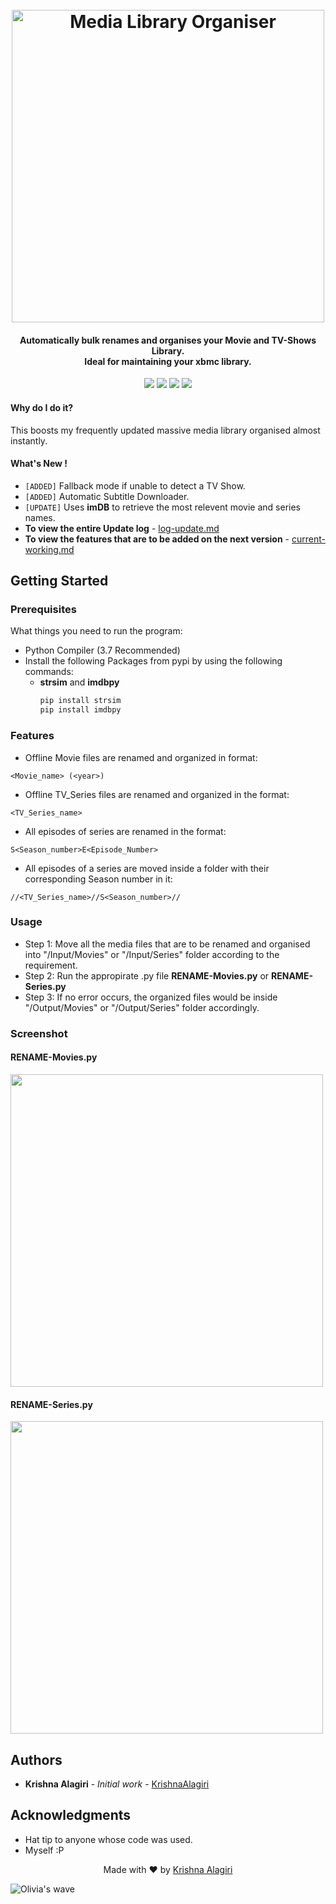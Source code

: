 <h1 align="center">
  <br>
  <img src="http://cdn.thekrishna.in/img/common/mlo.png" alt="Media Library Organiser" width="500">
  <br>
</h1>

<h4 align="center">Automatically bulk renames and organises your Movie and TV-Shows Library.<br>Ideal for maintaining your xbmc library.</h4>

<p align="center">
  <a href="https://www.python.org"><img src="https://img.shields.io/badge/language-python-blue.svg?style=flat"></a>
  <a href="https://github.com/KrishnaAlagiri/Media-Library-Organiser/releases/tag/v1.3-a1"><img src="https://img.shields.io/badge/release-v1.3.0--a1-orange.svg?style=flat"></a>
  <a href="#"><img src="https://img.shields.io/github/last-commit/KrishnaAlagiri/Media-Library-Organiser.svg"></a>
  <a href="/LICENSE"><img src="https://img.shields.io/github/license/KrishnaAlagiri/Media-Library-Organiser.svg?color=blue"></a>
</p>


#### Why do I do it?
This boosts my frequently updated massive media library organised almost instantly.


#### What's New !
- `[ADDED]` Fallback mode if unable to detect a TV Show.
- `[ADDED]` Automatic Subtitle Downloader.
- `[UPDATE]` Uses **imDB** to retrieve the most relevent movie and series names.
- **To view the entire Update log** - [log-update.md](https://github.com/KrishnaAlagiri/Media-Library-Organiser/blob/master/log-update.md)
- **To view the features that are to be added on the next version** - [current-working.md](https://github.com/KrishnaAlagiri/Media-Library-Organiser/blob/master/current-working.md)


## Getting Started

### Prerequisites
What things you need to run the program:
- Python Compiler (3.7 Recommended)
- Install the following Packages from pypi by using the following commands:
  - **strsim** and **imdbpy**
    ```bash
    pip install strsim
    pip install imdbpy
    ```

### Features
-  Offline Movie files are renamed and organized in format:
```
<Movie_name> (<year>)
```

- Offline TV_Series files are renamed and organized in the format:
```
<TV_Series_name>
```

- All episodes of series are renamed in the format:
```
S<Season_number>E<Episode_Number>
```

- All episodes of a series are moved inside a folder with their corresponding Season number in it:
```
//<TV_Series_name>//S<Season_number>//
```

### Usage
* Step 1: Move all the media files that are to be renamed and organised into "/Input/Movies" or "/Input/Series" folder according to the requirement.
* Step 2: Run the appropirate .py file **RENAME-Movies.py** or **RENAME-Series.py**
* Step 3: If no error occurs, the organized files would be inside "/Output/Movies" or "/Output/Series" folder accordingly.

### Screenshot

#### RENAME-Movies.py
<img src="https://github.com/KrishnaAlagiri/Media-Library-Organiser/raw/master/Screenshots/Movies%20-%20Before%20and%20After.PNG" width="500"/>

#### RENAME-Series.py
<img src="https://github.com/KrishnaAlagiri/Media-Library-Organiser/raw/master/Screenshots/TV%20Shows%20-%20Before%20and%20After.PNG" width="500"/>

## Authors
* **Krishna Alagiri** - *Initial work* - [KrishnaAlagiri](https://github.com/KrishnaAlagiri/)

## Acknowledgments
* Hat tip to anyone whose code was used.
* Myself :P


<p align="center">
  Made with ❤️ by <a href="https://github.com/KrishnaAlagiri">Krishna Alagiri</a>
</p>

![Olivia's wave](http://cdn.thekrishna.in/img/common/border.png)

